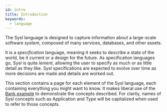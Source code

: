 ```yaml
---
id: intro
title: Introduction
keywords:
  - language
---
```


The Sysl language is designed to capture information about a large-scale software _system_, composed of many services, databases, and other assets.

It is a _specification_ language, meaning it seeks to describe a state of the world, be it current or a design for the future. As specification languages go, Sysl is quite _lenient_, allowing the user to specify as much or as little detail as they like. Sysl specifications are expected to evolve over time as more decisions are made and details are worked out.

This section contains a page for each element of the Sysl language, each containing everything you might want to know. It makes liberal use of the [Bank example](https://github.com/anz-bank/sysl/blob/master/demo/bank) to demonstrate the concepts described. For clarity, names of Sysl concepts such as Application and Type will be capitalized when used to refer to those concepts.
